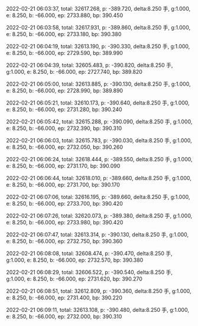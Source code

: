 2022-02-21 06:03:37, total: 32617.268, p: -389.720, delta:8.250 手, g:1.000, e: 8.250, b: -66.000, ep: 2733.880, bp: 390.450

2022-02-21 06:03:58, total: 32617.931, p: -389.860, delta:8.250 手, g:1.000, e: 8.250, b: -66.000, ep: 2733.180, bp: 390.380

2022-02-21 06:04:19, total: 32613.190, p: -390.330, delta:8.250 手, g:1.000, e: 8.250, b: -66.000, ep: 2729.590, bp: 389.990

2022-02-21 06:04:39, total: 32605.483, p: -390.820, delta:8.250 手, g:1.000, e: 8.250, b: -66.000, ep: 2727.740, bp: 389.820

2022-02-21 06:05:00, total: 32613.885, p: -390.130, delta:8.250 手, g:1.000, e: 8.250, b: -66.000, ep: 2728.990, bp: 389.890

2022-02-21 06:05:21, total: 32610.173, p: -390.640, delta:8.250 手, g:1.000, e: 8.250, b: -66.000, ep: 2731.280, bp: 390.240

2022-02-21 06:05:42, total: 32615.288, p: -390.090, delta:8.250 手, g:1.000, e: 8.250, b: -66.000, ep: 2732.390, bp: 390.310

2022-02-21 06:06:03, total: 32615.783, p: -390.030, delta:8.250 手, g:1.000, e: 8.250, b: -66.000, ep: 2732.050, bp: 390.260

2022-02-21 06:06:24, total: 32618.444, p: -389.550, delta:8.250 手, g:1.000, e: 8.250, b: -66.000, ep: 2731.170, bp: 390.090

2022-02-21 06:06:44, total: 32618.010, p: -389.660, delta:8.250 手, g:1.000, e: 8.250, b: -66.000, ep: 2731.700, bp: 390.170

2022-02-21 06:07:06, total: 32616.195, p: -389.660, delta:8.250 手, g:1.000, e: 8.250, b: -66.000, ep: 2733.700, bp: 390.420

2022-02-21 06:07:26, total: 32620.073, p: -389.380, delta:8.250 手, g:1.000, e: 8.250, b: -66.000, ep: 2733.980, bp: 390.420

2022-02-21 06:07:47, total: 32613.314, p: -390.130, delta:8.250 手, g:1.000, e: 8.250, b: -66.000, ep: 2732.750, bp: 390.360

2022-02-21 06:08:08, total: 32608.474, p: -390.470, delta:8.250 手, g:1.000, e: 8.250, b: -66.000, ep: 2732.570, bp: 390.380

2022-02-21 06:08:29, total: 32606.522, p: -390.540, delta:8.250 手, g:1.000, e: 8.250, b: -66.000, ep: 2731.620, bp: 390.270

2022-02-21 06:08:51, total: 32612.809, p: -390.360, delta:8.250 手, g:1.000, e: 8.250, b: -66.000, ep: 2731.400, bp: 390.220

2022-02-21 06:09:11, total: 32613.108, p: -390.480, delta:8.250 手, g:1.000, e: 8.250, b: -66.000, ep: 2732.000, bp: 390.310